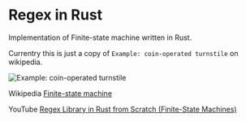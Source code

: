 # Regex in Rust

Implementation of Finite-state machine written in Rust.

Currentry this is just a copy of `Example: coin-operated turnstile` on wikipedia.

![Example: coin-operated turnstile](https://upload.wikimedia.org/wikipedia/commons/thumb/9/9e/Turnstile_state_machine_colored.svg/330px-Turnstile_state_machine_colored.svg.png)

Wikipedia
[Finite-state machine](https://en.wikipedia.org/wiki/Finite-state_machine)

YouTube
[Regex Library in Rust from Scratch (Finite-State Machines)](https://www.youtube.com/watch?v=MH56D5M9xSQ)
